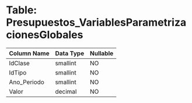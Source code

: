 # Table: Presupuestos_VariablesParametrizacionesGlobales

| Column Name | Data Type | Nullable |
|-------------|-----------|----------|
| IdClase | smallint | NO |
| IdTipo | smallint | NO |
| Ano_Periodo | smallint | NO |
| Valor | decimal | NO |

